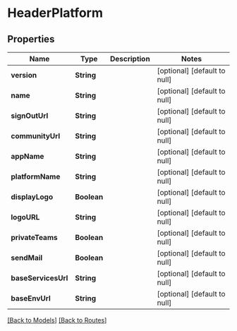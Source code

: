 # HeaderPlatform
## Properties

| Name | Type | Description | Notes |
|------------ | ------------- | ------------- | -------------|
| **version** | **String** |  | [optional] [default to null] |
| **name** | **String** |  | [optional] [default to null] |
| **signOutUrl** | **String** |  | [optional] [default to null] |
| **communityUrl** | **String** |  | [optional] [default to null] |
| **appName** | **String** |  | [optional] [default to null] |
| **platformName** | **String** |  | [optional] [default to null] |
| **displayLogo** | **Boolean** |  | [optional] [default to null] |
| **logoURL** | **String** |  | [optional] [default to null] |
| **privateTeams** | **Boolean** |  | [optional] [default to null] |
| **sendMail** | **Boolean** |  | [optional] [default to null] |
| **baseServicesUrl** | **String** |  | [optional] [default to null] |
| **baseEnvUrl** | **String** |  | [optional] [default to null] |

[[Back to Models]](../overview#models) [[Back to Routes]](../overview#routes)

